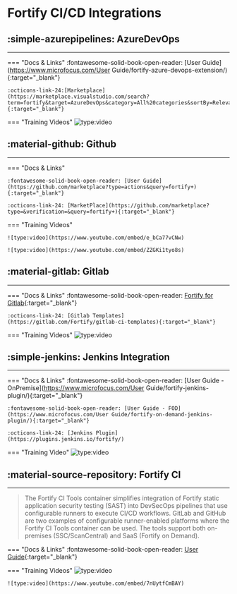# Fortify CI/CD Integrations

## :simple-azurepipelines: AzureDevOps
---

=== "Docs & Links"
    :fontawesome-solid-book-open-reader: [User Guide](https://www.microfocus.com/User Guide/fortify-azure-devops-extension/){:target="_blank"}

    :octicons-link-24:[Marketplace](https://marketplace.visualstudio.com/search?term=fortify&target=AzureDevOps&category=All%20categories&sortBy=Relevance){:target="_blank"}

=== "Training Videos"
    ![type:video](https://www.youtube.com/embed/C1MOHwL4Ov0)

## :material-github: Github
---

=== "Docs & Links"

    :fontawesome-solid-book-open-reader: [User Guide](https://github.com/marketplace?type=actions&query=fortify+){:target="_blank"}

    :octicons-link-24: [MarketPlace](https://github.com/marketplace?type=&verification=&query=fortify+){:target="_blank"}

=== "Training Videos"

    ![type:video](https://www.youtube.com/embed/e_bCa77vCNw)

    ![type:video](https://www.youtube.com/embed/ZZGKi1tyo8s)


## :material-gitlab: Gitlab
---

=== "Docs & Links"
    :fontawesome-solid-book-open-reader: [Fortify for Gitlab](https://www.microfocus.com/en-us/fortify-integrations/gitlab){:target="_blank"}

    :octicons-link-24: [Gitlab Templates](https://gitlab.com/Fortify/gitlab-ci-templates){:target="_blank"}

=== "Training Videos"
    ![type:video](https://www.youtube.com/embed/0gj69cpxnQ8)

## :simple-jenkins: Jenkins Integration
---

=== "Docs & Links"
    :fontawesome-solid-book-open-reader: [User Guide - OnPremise](https://www.microfocus.com/User Guide/fortify-jenkins-plugin/){:target="_blank"}

    :fontawesome-solid-book-open-reader: [User Guide - FOD](https://www.microfocus.com/User Guide/fortify-on-demand-jenkins-plugin/){:target="_blank"}

    :octicons-link-24: [Jenkins Plugin](https://plugins.jenkins.io/fortify/)

=== "Training Video"
    ![type:video](https://www.youtube.com/embed/zrTvd2qxOsg)

## :material-source-repository: Fortify CI
---
> The Fortify CI Tools container simplifies integration of Fortify static application security testing (SAST) into DevSecOps pipelines that use configurable runners to execute CI/CD workflows. GitLab and GitHub are two examples of configurable runner-enabled platforms where the Fortify CI Tools container can be used. The tools support both on-premises (SSC/ScanCentral) and SaaS (Fortify on Demand).

=== "Docs & Links"
    :fontawesome-solid-book-open-reader: [User Guide](https://github.com/fortify-ps/fcli){:target="_blank"}

=== "Training Videos"
    ![type:video](https://www.youtube.com/embed/6-6ZGZbFHDw)

    ![type:video](https://www.youtube.com/embed/7nUytfCmBAY)